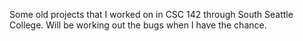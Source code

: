 Some old projects that I worked on in CSC 142 through South Seattle College.
Will be working out the bugs when I have the chance.
